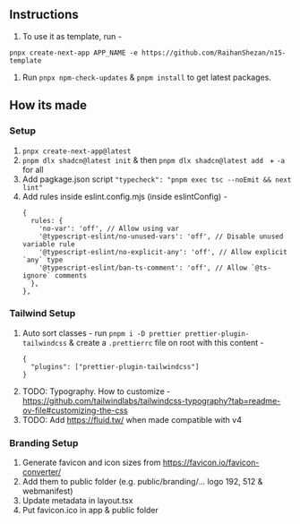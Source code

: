 ## Instructions

1. To use it as template, run -
```
pnpx create-next-app APP_NAME -e https://github.com/RaihanShezan/n15-template
```
1. Run `pnpx npm-check-updates` & `pnpm install` to get latest packages.

## How its made

### Setup

1. `pnpx create-next-app@latest`
1. `pnpm dlx shadcn@latest init` & then `pnpm dlx shadcn@latest add ` + `-a` for all
1. Add pagkage.json script `"typecheck": "pnpm exec tsc --noEmit && next lint"`
1. Add rules inside eslint.config.mjs (inside eslintConfig) -
   ```
   {
     rules: {
       'no-var': 'off', // Allow using var
       '@typescript-eslint/no-unused-vars': 'off', // Disable unused variable rule
       '@typescript-eslint/no-explicit-any': 'off', // Allow explicit `any` type
       '@typescript-eslint/ban-ts-comment': 'off', // Allow `@ts-ignore` comments
     },
   },
   ```

### Tailwind Setup

1. Auto sort classes - run `pnpm i -D prettier prettier-plugin-tailwindcss` & create a `.prettierrc` file on root with this content -
   ```
   {
     "plugins": ["prettier-plugin-tailwindcss"]
   }
   ```
1. TODO: Typography. How to customize - https://github.com/tailwindlabs/tailwindcss-typography?tab=readme-ov-file#customizing-the-css
1. TODO: Add https://fluid.tw/ when made compatible with v4

### Branding Setup

1. Generate favicon and icon sizes from https://favicon.io/favicon-converter/
1. Add them to public folder (e.g. public/branding/... logo 192, 512 & webmanifest)
1. Update metadata in layout.tsx
1. Put favicon.ico in app & public folder